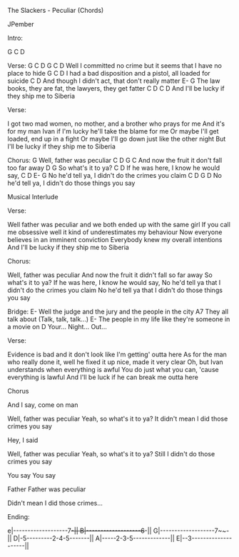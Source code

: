The Slackers - Peculiar (Chords)


JPember


Intro:

G C D


Verse:
           G                       C           D        G            C D
Well I committed no crime but it seems that I have no place to hide
         G                     C                      D
I had a bad disposition and a pistol, all loaded for suicide
 C                         D
And though I didn't act, that don't really matter
     E-                           G
The law books, they are fat, the lawyers, they get fatter
C                             D           C     D
  And I'll be lucky if they ship me to Siberia


Verse:

I got two mad women, no mother, and a brother who prays for me
And it's for my man Ivan if I'm lucky he'll take the blame for me
Or maybe I'll get loaded, end up in a fight
Or maybe I'll go down just like the other night
But I'll be lucky if they ship me to Siberia


Chorus:
                    G
Well, father was peculiar
              C             D         G      C
And now the fruit it don't fall too far away
     D        G
So what's it to ya?
   C                   D
If he was here, I know he would say,
         C                 D                  E-   G
No he'd tell ya, I didn't do the crimes you claim
         C                 D                   G   D
No he'd tell ya, I didn't do those things you say


Musical Interlude

Verse:

Well father was peculiar and we both ended up with the same girl
If you call me obsessive well it kind of underestimates my behaviour
Now everyone believes in an imminent conviction
Everybody knew my overall intentions
And I'll be lucky if they ship me to Siberia


Chorus:

Well, father was peculiar
And now the fruit it didn't fall so far away
So what's it to ya?
If he was here, I know he would say,
No he'd tell ya that I didn't do the crimes you claim
No he'd tell ya that I didn't do those things you say


Bridge:
          E-
Well the judge and the jury and the people in the city 
          A7
They all talk about (Talk, talk, talk...)
     E-
The people in my life like they're someone in a movie on 
      D
Your... Night... Out...


Verse:

Evidence is bad and it don't look like I'm getting' outta here
As for the man who really done it, well he fixed it up nice, made it very clear
Oh, but Ivan understands when everything is awful
You do just what you can, 'cause everything is lawful
And I'll be luck if he can break me outta here


Chorus


And I say, come on man

Well, father was peculiar
Yeah, so what's it to ya?
It didn't mean I did those crimes you say

Hey, I said

Well, father was peculiar
Yeah, so what's it to ya?
Still I didn't do those crimes you say

You say
You say

Father
Father was peculiar

Didn't mean I did those crimes...


Ending:

e|-------------------7~~-||
B|-------------------6~~-||
G|-------------------7~~-||
D|-5---------2-4-5-------||
A|-----2-3-5-------------||
E|--3--------------------||